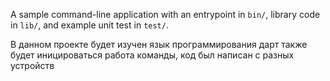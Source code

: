 A sample command-line application with an entrypoint in `bin/`, library code
in `lib/`, and example unit test in `test/`.

В данном проекте будет изучен язык программирования дарт
также будет иницироваться работа команды, код был написан с разных устройств
